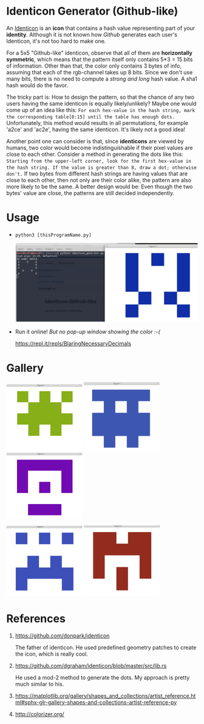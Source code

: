 # Identicon Generator (Github-like)

An [Identicon](https://en.wikipedia.org/wiki/Identicon) is an **icon** that contains a hash value representing part of your **identity**. Although it is not known how *Github* generates each user's Identicon, it's not too hard to make one.

For a 5x5 "Github-like" identicon, observe that all of them are **horizontally symmetric**, which means that the pattern itself only contains 5\*3 = 15 bits of information. Other than that, the color only contains 3 bytes of info, assuming that each of the rgb-channel takes up 8 bits. Since we don't use many bits, there is no need to compute a *strong and long* hash value. A sha1 hash would do the favor.

The tricky part is: How to design the pattern, so that the chance of any two users having the same identicon is equally likely/unlikely? Maybe one would come up of an idea like this: `For each hex-value in the hash string, mark the corresponding table[0:15] until the table has enough dots.` Unfortunately, this method would results in all permutations, for example 'a2ce' and 'ac2e', having the same identicon. It's likely not a good idea!

Another point one can consider is that, since **identicons** are viewed by humans, two color would become indistinguishable if their pixel values are close to each other. Consider a method in generating the dots like this: `Starting from the upper-left corner, look for the first hex-value in the hash string. If the value is greater than 8, draw a dot; otherwise don't.` If two bytes from different hash strings are having values that are close to each other, then not only are their color alike, the pattern are also more likely to be the same. A better design would be: Even though the two bytes' value are close, the patterns are still decided independently.


# Usage

* `python3 [thisProgramName.py]`
  
  <img src="/res/usage.png" alt="Screenshot" width="800"/>

* Run it online! *But no pop-up window showing the color :-(*

  https://repl.it/repls/BlaringNecessaryDecimals


# Gallery

<img src="/res/pic1.png" alt="icon1" width="200"/> <img src="/res/pic2.png" alt="icon2" width="200"/> <img src="/res/pic3.png" alt="icon3" width="200"/>

<img src="/res/pic4.png" alt="icon4" width="200"/> <img src="/res/pic5.png" alt="icon5" width="200"/>


# References
1. https://github.com/donpark/identicon

    The father of identicon. He used predefined geometry patches to create the icon, which is really cool.
  
2. https://github.com/dgraham/identicon/blob/master/src/lib.rs

    He used a mod-2 method to generate the dots. My approach is pretty much similar to his.

3. https://matplotlib.org/gallery/shapes_and_collections/artist_reference.html#sphx-glr-gallery-shapes-and-collections-artist-reference-py
4. http://colorizer.org/

